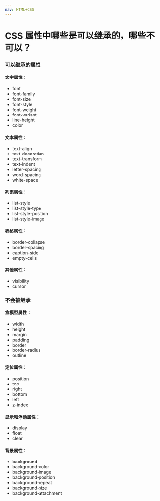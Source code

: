 ```yaml
---
nav: HTML+CSS
---
```



# CSS 属性中哪些是可以继承的，哪些不可以？

### 可以继承的属性

#### 文字属性：

- font
- font-family
- font-size
- font-style
- font-weight
- font-variant
- line-height
- color

#### 文本属性：

- text-align
- text-decoration
- text-transform
- text-indent
- letter-spacing
- word-spacing
- white-space

#### 列表属性：

- list-style
- list-style-type
- list-style-position
- list-style-image

#### 表格属性：

- border-collapse
- border-spacing
- caption-side
- empty-cells

#### 其他属性：

- visibility
- cursor

### 不会被继承

#### 盒模型属性：

- width
- height
- margin
- padding
- border
- border-radius
- outline

#### 定位属性：

- position
- top
- right
- bottom
- left
- z-index

#### 显示和浮动属性：

- display
- float
- clear

#### 背景属性：

- background
- background-color
- background-image
- background-position
- background-repeat
- background-size
- background-attachment
